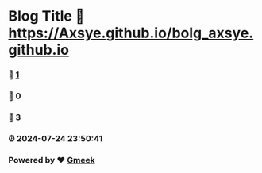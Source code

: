 # Blog Title :link: https://Axsye.github.io/bolg_axsye.github.io 
### :page_facing_up: [1](https://Axsye.github.io/bolg_axsye.github.io/tag.html) 
### :speech_balloon: 0 
### :hibiscus: 3 
### :alarm_clock: 2024-07-24 23:50:41 
### Powered by :heart: [Gmeek](https://github.com/Meekdai/Gmeek)
